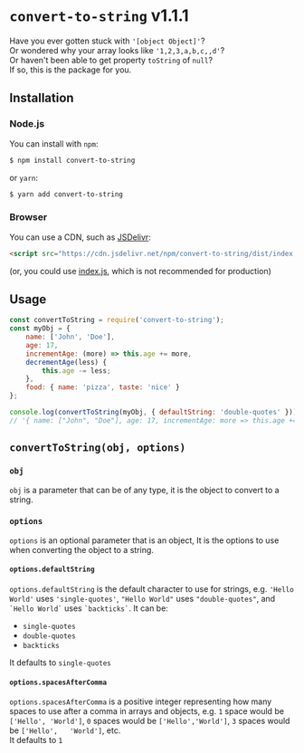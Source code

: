 # `convert-to-string` v1.1.1
Have you ever gotten stuck with `'[object Object]'`?  
Or wondered why your array looks like `'1,2,3,a,b,c,,d'`?  
Or haven't been able to get property `toString` of `null`?  
If so, this is the package for you.
## Installation
### Node.js
You can install with `npm`:
```sh
$ npm install convert-to-string
```
or `yarn`:
```sh
$ yarn add convert-to-string
```
### Browser
You can use a CDN, such as [JSDelivr](https://jsdelivr.com):
```html
<script src="https://cdn.jsdelivr.net/npm/convert-to-string/dist/index.min.js"></script>
```
(or, you could use [index.js](https://cdn.jsdelivr.net/npm/convert-to-string/dist/index.js), which is not recommended for production)
## Usage
```js
const convertToString = require('convert-to-string');
const myObj = {
    name: ['John', 'Doe'],
    age: 17,
    incrementAge: (more) => this.age += more,
    decrementAge(less) {
        this.age -= less;
    },
    food: { name: 'pizza', taste: 'nice' }
};

console.log(convertToString(myObj, { defaultString: 'double-quotes' }));
// '{ name: ["John", "Doe"], age: 17, incrementAge: more => this.age += more, decrementAge: decrementAge(less) {\n    this.age -= less;\n    }, food: { name: "pizza", taste: "nice" } }'
```
## `convertToString(obj, options)`
### `obj`
`obj` is a parameter that can be of any type, it is the object to convert to a string.
### `options`
`options` is an optional parameter that is an object, It is the options to use when converting the object to a string.
#### `options.defaultString`
`options.defaultString` is the default character to use for strings, e.g. `'Hello World'` uses `'single-quotes'`, `"Hello World"` uses `"double-quotes"`, and `` `Hello World` `` uses `` `backticks` ``. It can be:
* `single-quotes`
* `double-quotes`
* `backticks`

It defaults to `single-quotes`
#### `options.spacesAfterComma`
`options.spacesAfterComma` is a positive integer representing how many spaces to use after a comma in arrays and objects, e.g. `1` space would be `['Hello', 'World']`, `0` spaces would be `['Hello','World']`, `3` spaces would be `['Hello',   'World']`, etc.  
It defaults to `1`
